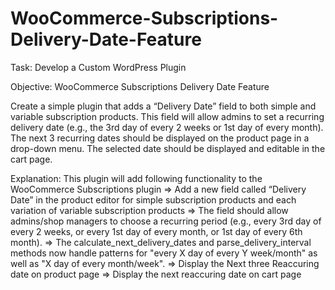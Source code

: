 # WooCommerce-Subscriptions-Delivery-Date-Feature

Task: Develop a Custom WordPress Plugin

Objective: WooCommerce Subscriptions Delivery Date Feature

Create a simple plugin that adds a “Delivery Date” field to both simple and variable subscription products. This field will allow admins to set a recurring delivery date (e.g., the 3rd day of every 2 weeks or 1st day of every month). The next 3 recurring dates should be displayed on the product page in a drop-down menu. The selected date should be displayed and editable in the cart page.

Explanation:
This plugin will add following functionality to the WooCommerce Subscriptions plugin
=> Add a new field called “Delivery Date” in the product editor for simple subscription products and each variation of variable subscription products
=> The field should allow admins/shop managers to choose a recurring period (e.g., every 3rd day of every 2 weeks, or every 1st day of every month, or 1st day of every 6th month).
=> The calculate_next_delivery_dates and parse_delivery_interval methods now handle patterns for "every X day of every Y week/month" as well as "X day of every month/week".
=> Display the Next three Reaccuring date on product page 
=> Display the next reaccuring date on cart page
